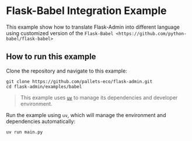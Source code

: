 # Flask-Babel Integration Example

This example show how to translate Flask-Admin into different language using customized version of the `Flask-Babel <https://github.com/python-babel/flask-babel>`

## How to run this example

Clone the repository and navigate to this example:

```shell
git clone https://github.com/pallets-eco/flask-admin.git
cd flask-admin/examples/babel
```

> This example uses [`uv`](https://docs.astral.sh/uv/) to manage its dependencies and developer environment.

Run the example using `uv`, which will manage the environment and dependencies automatically:

```shell
uv run main.py
```
